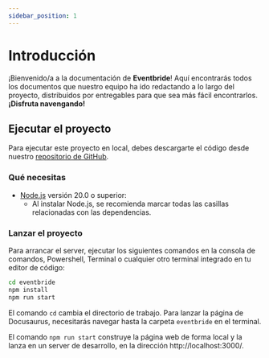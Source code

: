 ```yaml
---
sidebar_position: 1
---
```


# Introducción

¡Bienvenido/a a la documentación de **Eventbride**! Aquí encontrarás todos los documentos que nuestro equipo ha ido redactando a lo largo del proyecto, distribuidos por entregables para que sea más fácil encontrarlos. **¡Disfruta navengando!**

## Ejecutar el proyecto

Para ejecutar este proyecto en local, debes descargarte el código desde nuestro [repositorio de GitHub](https://github.com/ISPP-Eventbride/Eventbride-documentation).

### Qué necesitas

- [Node.js](https://nodejs.org/en/download/) versión 20.0 o superior:
  - Al instalar Node.js, se recomienda marcar todas las casillas relacionadas con las dependencias.

### Lanzar el proyecto

Para arrancar el server, ejecutar los siguientes comandos en la consola de comandos, Powershell, Terminal o cualquier otro terminal integrado en tu editor de código:

```bash
cd eventbride
npm install
npm run start
```

El comando `cd` cambia el directorio de trabajo. Para lanzar la página de Docusaurus, necesitarás navegar hasta la carpeta `eventbride` en el terminal.

El comando `npm run start` construye la página web de forma local y la lanza en un server de desarrollo, en la dirección http://localhost:3000/.
